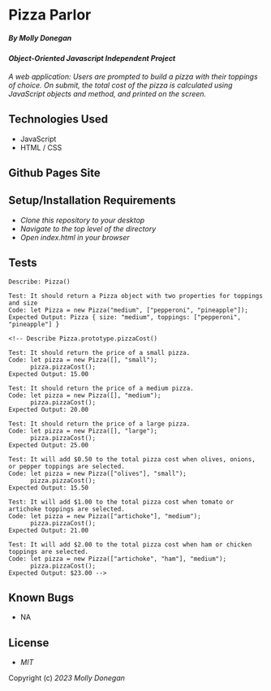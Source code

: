 # Pizza Parlor

##### By _Molly Donegan_

#### _Object-Oriented Javascript Independent Project_

_A web application: Users are prompted to build a pizza with their toppings of choice. On submit, the total cost of the pizza is calculated using JavaScript objects and method, and printed on the screen._

## Technologies Used

* JavaScript
* HTML / CSS

## Github Pages Site



## Setup/Installation Requirements

* _Clone this repository to your desktop_
* _Navigate to the top level of the directory_
* _Open index.html in your browser_

## Tests
```
Describe: Pizza()

Test: It should return a Pizza object with two properties for toppings and size
Code: let Pizza = new Pizza("medium", ["pepperoni", "pineapple"]);
Expected Output: Pizza { size: "medium", toppings: ["pepperoni", "pineapple"] }

<!-- Describe Pizza.prototype.pizzaCost()

Test: It should return the price of a small pizza.
Code: let pizza = new Pizza([], "small");
      pizza.pizzaCost();
Expected Output: 15.00

Test: It should return the price of a medium pizza.
Code: let pizza = new Pizza([], "medium");
      pizza.pizzaCost();
Expected Output: 20.00

Test: It should return the price of a large pizza.
Code: let pizza = new Pizza([], "large");
      pizza.pizzaCost();
Expected Output: 25.00

Test: It will add $0.50 to the total pizza cost when olives, onions, or pepper toppings are selected.
Code: let pizza = new Pizza(["olives"], "small");
      pizza.pizzaCost();
Expected Output: 15.50

Test: It will add $1.00 to the total pizza cost when tomato or artichoke toppings are selected.
Code: let pizza = new Pizza(["artichoke"], "medium");
      pizza.pizzaCost();
Expected Output: 21.00

Test: It will add $2.00 to the total pizza cost when ham or chicken toppings are selected.
Code: let pizza = new Pizza(["artichoke", "ham"], "medium");
      pizza.pizzaCost();
Expected Output: $23.00 -->
```

## Known Bugs

* NA

## License

* _MIT_

Copyright (c) _2023_ _Molly Donegan_







